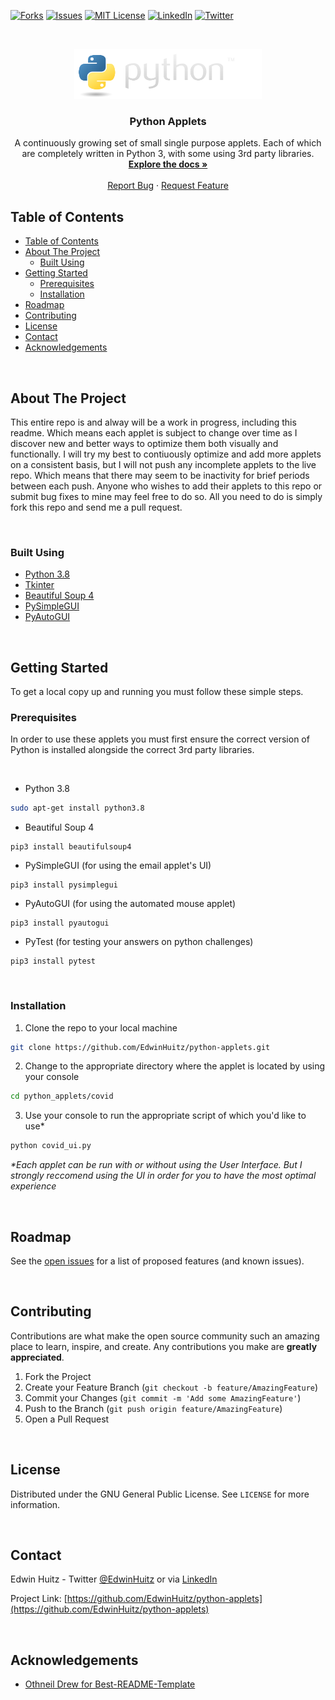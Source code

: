 <!-- PROJECT SHIELDS -->
[![Forks][forks-shield]][forks-url]
[![Issues][issues-shield]][issues-url]
[![MIT License][license-shield]][license-url]
[![LinkedIn][linkedin-shield]][linkedin-url]
[![Twitter][twitter-shield]][twitter-url]

<!-- PROJECT LOGO -->
<br />
<p align="center">
  <a href="https://github.com/EdwinHuitz/python-applets">
    <img src="images/python_logo.png" alt="Logo" width="300" height="80">
  </a>
  <h3 align="center">Python Applets</h3>

  <p align="center">
    A continuously growing set of small single purpose applets. Each of which are completely written in Python 3, with some using 3rd party libraries.
    <br />
    <a href="https://github.com/EdwinHuitz/python-applets"><strong>Explore the docs »</strong></a>
    <br />
    <br />
    <a href="https://github.com/EdwinHuitz/python-applets/issues">Report Bug</a>
    ·
    <a href="https://github.com/EdwinHuitz/python-applets/issues">Request Feature</a>
  </p>
</p>


<!-- TABLE OF CONTENTS -->
## Table of Contents

- [Table of Contents](#table-of-contents)
- [About The Project](#about-the-project)
  - [Built Using](#built-using)
- [Getting Started](#getting-started)
  - [Prerequisites](#prerequisites)
  - [Installation](#installation)
- [Roadmap](#roadmap)
- [Contributing](#contributing)
- [License](#license)
- [Contact](#contact)
- [Acknowledgements](#acknowledgements)

<br/>

<!-- ABOUT THE PROJECT -->
## About The Project

<!-- [![Product Name Screen Shot][product-screenshot]](https://example.com) -->

This entire repo is and alway will be a work in progress, including this readme. Which means each applet is subject to change over time as I discover new and better ways to optimize them both visually and functionally. I will try my best to contiuously optimize and add more applets on a consistent basis, but I will not push any incomplete applets to the live repo. Which means that there may seem to be inactivity for brief periods between each push. Anyone who wishes to add their applets to this repo or submit bug fixes to mine may feel free to do so. All you need to do is simply fork this repo and send me a pull request.


<br/>

### Built Using

* [Python 3.8](https://www.python.org/)
* [Tkinter](https://docs.python.org/3/library/tkinter.html)
* [Beautiful Soup 4](https://www.crummy.com/software/BeautifulSoup)
* [PySimpleGUI](https://github.com/PySimpleGUI/PySimpleGUI)
* [PyAutoGUI](https://github.com/asweigart/pyautogui)

<br/>

<!-- GETTING STARTED -->
## Getting Started

To get a local copy up and running you must follow these simple steps.

### Prerequisites

In order to use these applets you must first ensure the correct version of Python is installed alongside the correct 3rd party libraries.

<br/>

* Python 3.8
```sh
sudo apt-get install python3.8
```
* Beautiful Soup 4
```
pip3 install beautifulsoup4
```
* PySimpleGUI (for using the email applet's UI)
```
pip3 install pysimplegui
```
* PyAutoGUI (for using the automated mouse applet)
```
pip3 install pyautogui
```
* PyTest (for testing your answers on python challenges)
```
pip3 install pytest
```

<br/>

### Installation

1. Clone the repo to your local machine
```sh
git clone https://github.com/EdwinHuitz/python-applets.git
```

2. Change to the appropriate directory where the applet is located by using your console
```sh
cd python_applets/covid
```

3. Use your console to run the appropriate script of which you'd like to use*
```sh
python covid_ui.py
```

_*Each applet can be run with or without using the User Interface. But I strongly reccomend using the UI in order for you to have the most optimal experience_

<br/>

<!-- USAGE EXAMPLES -->
<!-- ## Usage

Use this space to show useful examples of how a project can be used. Additional screenshots, code examples and demos work well in this space. You may also link to more resources.

_For more examples, please refer to the [Documentation](https://example.com)_

<br/>

<!-- ROADMAP -->
## Roadmap

See the [open issues](https://github.com/EdwinHuitz/python-applets/issues) for a list of proposed features (and known issues).

<br/>

<!-- CONTRIBUTING -->
## Contributing

Contributions are what make the open source community such an amazing place to learn, inspire, and create. Any contributions you make are **greatly appreciated**.

1. Fork the Project
2. Create your Feature Branch (`git checkout -b feature/AmazingFeature`)
3. Commit your Changes (`git commit -m 'Add some AmazingFeature'`)
4. Push to the Branch (`git push origin feature/AmazingFeature`)
5. Open a Pull Request

<br/>

<!-- LICENSE -->
## License

Distributed under the GNU General Public License. See `LICENSE` for more information.

<br/>

<!-- CONTACT -->
## Contact

Edwin Huitz - Twitter [@EdwinHuitz](https://twitter.com/EdwinHuitz) or via [LinkedIn](https://www.linkedin.com/in/edwin-huitz)

Project Link: [https://github.com/EdwinHuitz/python-applets](https://github.com/EdwinHuitz/python-applets)

<br/>

<!-- ACKNOWLEDGEMENTS -->
## Acknowledgements
* [Othneil Drew for Best-README-Template](https://github.com/othneildrew/Best-README-Template)


<!-- MARKDOWN LINKS & IMAGES -->
<!-- https://www.markdownguide.org/basic-syntax/#reference-style-links -->
[linkedin-shield]: https://img.shields.io/badge/-LinkedIn-black.svg?style=flat-round&logo=linkedin&colorB=555
[linkedin-url]: https://www.linkedin.com/in/edwin-huitz/

[issues-shield]: https://img.shields.io/github/issues/EdwinHuitz/python-applets
[issues-url]: https://github.com/EdwinHuitz/python-applets/issues

[license-shield]: https://img.shields.io/github/license/EdwinHuitz/python-applets
[license-url]: https://github.com/EdwinHuitz/python-applets/blob/main/LICENSE.txt

[forks-shield]:https://img.shields.io/github/forks/EdwinHuitz/python-applets
[forks-url]:https://github.com/EdwinHuitz/python-applets/forks

[twitter-shield]:https://img.shields.io/twitter/url?style=social&url=https%3A%2F%2Ftwitter.com%2FEdwinHuitz
[twitter-url]:https://twitter.com/EdwinHuitz

[product-screenshot]: images/screenshot.png
